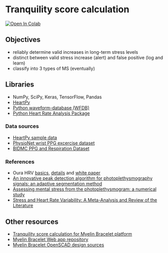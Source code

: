 # **Tranquility score** calculation

[![Open In Colab](https://colab.research.google.com/assets/colab-badge.svg)](https://colab.research.google.com/github/thefindersteam/ms_analyser/blob/master/tranquility_score_calc.ipynb)

## Objectives

- reliably determine valid increases in long-term stress levels
- distinct between valid stress increase (alert) and false positive (log and learn)
- classify into 3 types of MS (eventually)


## Libraries
- NumPy, SciPy, Keras, TensorFlow, Pandas
- [HeartPy](https://pypi.org/project/heartpy/)
- [Python waveform-database (WFDB)](https://wfdb.readthedocs.io/en/latest/)
- [Python Heart Rate Analysis Package](https://github.com/paulvangentcom/heartrate_analysis_python)

### Data sources
- [HeartPy sample data](https://python-heart-rate-analysis-toolkit.readthedocs.io/en/latest/heartpy.heartpy.html#heartpy.load_exampledata)
- [PhysioNet wrist PPG excercise dataset](https://physionet.org/content/wrist/1.0.0/)
- [BIDMC PPG and Respiration Dataset](https://physionet.org/content/bidmc/1.0.0/)

### References
- Oura HRV [basics](https://ouraring.com/heart-rate-variability-basics/), [details](https://ouraring.com/how-to-measure-heart-rate-variability/) and [white paper](https://d1a0efioav7lro.cloudfront.net/wp-content/uploads/2018/10/23112753/The-HRV-of-the-Ring-Comparison-of-OURA-Ring-to-ECG.pdf)
- [An innovative peak detection algorithm for photoplethysmography signals: an adaptive segmentation method](https://www.researchgate.net/publication/299593684_An_innovative_peak_detection_algorithm_for_photoplethysmography_signals_An_adaptive_segmentation_method)
- [Assessing mental stress from the photoplethysmogram: a numerical study](https://www.ncbi.nlm.nih.gov/pmc/articles/PMC5964362/)
- [Stress and Heart Rate Variability: A Meta-Analysis and Review of the Literature](https://www.ncbi.nlm.nih.gov/pubmed/29486547)


## Other resources

- [Tranquility score calculation for Myelin Bracelet platform](https://github.com/thefindersteam/tranquility_score_calc)
- [Myelin Bracelet Web app repository](https://github.com/thefindersteam/myelin-bracelet-webapp)
- [Myelin Bracelet OpenSCAD design sources](https://github.com/thefindersteam/bracelet)

